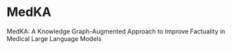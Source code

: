 # MedKA
MedKA: A Knowledge Graph-Augmented Approach to Improve Factuality in Medical Large Language Models
